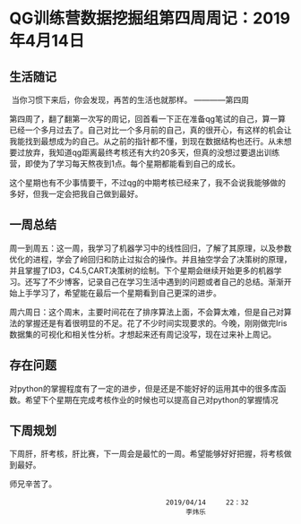 # QG训练营数据挖掘组第四周周记：2019年4月14日

## 生活随记
​       当你习惯下来后，你会发现，再苦的生活也就那样。                                                                                      					                                                                              ————第四周                                                                                           

​      第四周了，翻了翻第一次写的周记，回首看一下正在准备qg笔试的自己，算一算已经一个多月过去了。自己对比一个多月前的自己，真的很开心，有这样的机会让我能找到最想成为的自己。从之前的指针都不懂，到现在数据结构也还行。从未想要过放弃，我知道qg距离最终考核还有大约20多天，但真的没想过要退出训练营，即使为了学习每天熬夜到1点。每个星期都能看到自己的成长。

   这个星期也有不少事情要干，不过qg的中期考核已经来了，我不会说我能够做的多好，但我一定会把我自己做到最好。    




## 一周总结

​       周一到周五：这一周，我学习了机器学习中的线性回归，了解了其原理，以及参数优化的进程，学会了岭回归和防止过拟合的操作。并且抽空学会了决策树的原理，并且掌握了ID3，C4.5,CART决策树的绘制。下个星期会继续开始更多的机器学习。还写了不少博客，记录自己在学习生活中遇到的问题或者自己的总结。渐渐开始上手学习了，希望能在最后一个星期看到自己更深的进步。

周六周日：这个周末，主要时间花在了排序算法上面，不会算太难，但是自己对算法的掌握还是有着很明显的不足。花了不少时间实现要求的。今晚，刚刚做完Iris数据集的可视化和相关性分析。才想起来还有周记没写，现在过来补上周记。  


## 存在问题
对python的掌握程度有了一定的进步，但是还是不能好好的运用其中的很多库函数。希望下个星期在完成考核作业的时候也可以提高自己对python的掌握情况




## 下周规划
下周肝，肝考核，肝比赛，下一周会是最忙的一周。希望能够好好把握，将考核做到最好。


 师兄辛苦了。

                                           2019/04/14     22：32
                                                李炜乐
